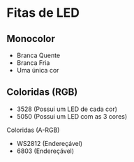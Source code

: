 Fitas de LED============Monocolor---------- Branca Quente- Branca Fria- Uma única corColoridas (RGB)---------------- 3528 (Possui um LED de cada cor)- 5050 (Possui um LED com as 3 cores)Coloridas (A-RGB)- WS2812 (Endereçável)- 6803 (Endereçável)